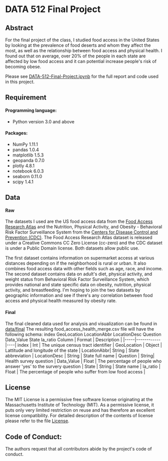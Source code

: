 # DATA 512 Final Project

## Abstract 
For the final project of the class, I studied food access in the United States by looking at the prevalence of food deserts and whom they affect the most, as well as the relationship between food access and physical health. I found out that on average, over 20% of the people in each state are affected by low food access and it can potential increase people's risk of becoming obese.

Please see [DATA-512-Final-Project.ipynb](https://github.com/ruiany/data-512/blob/main/data-512-final/DATA-512-Final-Project.ipynb) for the full report and code used in this project.

## Requirement
#### Programming language:
- Python version 3.0 and above

#### Packages:
- NumPy 1.11.1
- pandas 1.0.4
- matplotlib 1.5.3
- geopanda 0.7.0
- plotly 4.8.1
- notebook 6.0.3
- seaborn 0.11.0
- scipy 1.4.1

## Data
#### Raw
The datasets I used are the US food access data from the [Food Access Research Atlas](https://www.ers.usda.gov/data-products/food-access-research-atlas/) and the Nutrition, Physical Activity, and Obesity - Behavioral Risk Factor Surveillance System from the [Centers for Disease Control and Prevention (CDC)](https://chronicdata.cdc.gov/Nutrition-Physical-Activity-and-Obesity/Nutrition-Physical-Activity-and-Obesity-Behavioral/hn4x-zwk7). The Food Access Research Atlas dataset is released under a Creative Commons CC Zero License (cc-zero) and the CDC dataset is under a Public Domain license. Both datasets allow public use. 

The first dataset contains information on supermarket access at various distances depending on if the neighborhood is rural or urban. It also combines food access data with other fields such as age, race, and income. The second dataset contains data on adult's diet, physical activity, and weight status from Behavioral Risk Factor Surveillance System, which provides national and state specific data on obesity, nutrition, physical activity, and breastfeeding. I'm hoping to join the two datasets by geographic information and see if there's any correlation between food access and physical health measured by obesity rate. 
#### Final
The final cleaned data used for analysis and visualization can be found in [data/final](https://github.com/ruiany/data-512/tree/main/data-512-final/data/final)
The resulting food_access_health_merge.csv file will have the following schema:
index	GeoLocation	LocationAbbr	LocationDesc	Question	Data_Value	State	la_ratio
Column | Format | Description |
|-----|------------|----|
index | Int | The unique census tract identifier |
GeoLocation | Object | Lattitude and longitude of the state |
LocationAbbr| String | State abbreviation |
LocationDesc | String | State full name |
Question | String| Health survey question |
Data_Value | Float | The percentage of people who answer 'yes' to the survery question |
State | String | State name | 
la_ratio | Float | The percentage of people who suffer from low food access |

## License

The MIT License is a permissive free software license originating at the Massachusetts Institute of Technology (MIT). As a permissive license, it puts only very limited restriction on reuse and has therefore an excellent license compatibility. For detailed description of the contents of license please refer to the file [License](https://github.com/ruiany/data-512/blob/main/data-512-final/LICENSE).

## Code of Conduct:

The authors request that all contributors abide by the project's code of conduct.
